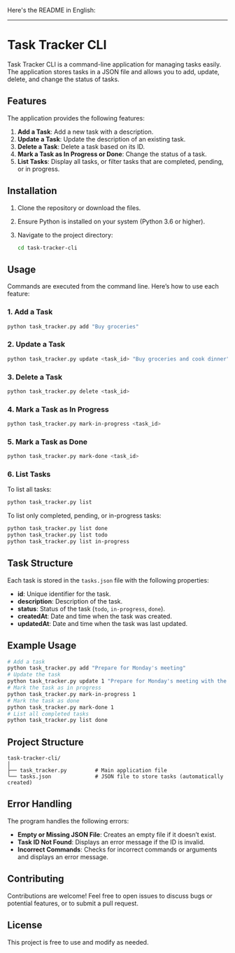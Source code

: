 Here's the README in English:

---

# Task Tracker CLI

Task Tracker CLI is a command-line application for managing tasks easily. The application stores tasks in a JSON file and allows you to add, update, delete, and change the status of tasks.

## Features

The application provides the following features:

1. **Add a Task**: Add a new task with a description.
2. **Update a Task**: Update the description of an existing task.
3. **Delete a Task**: Delete a task based on its ID.
4. **Mark a Task as In Progress or Done**: Change the status of a task.
5. **List Tasks**: Display all tasks, or filter tasks that are completed, pending, or in progress.

## Installation

1. Clone the repository or download the files.
2. Ensure Python is installed on your system (Python 3.6 or higher).
3. Navigate to the project directory:

   ```bash
   cd task-tracker-cli
   ```

## Usage

Commands are executed from the command line. Here’s how to use each feature:

### 1. Add a Task

```bash
python task_tracker.py add "Buy groceries"
```

### 2. Update a Task

```bash
python task_tracker.py update <task_id> "Buy groceries and cook dinner"
```

### 3. Delete a Task

```bash
python task_tracker.py delete <task_id>
```

### 4. Mark a Task as In Progress

```bash
python task_tracker.py mark-in-progress <task_id>
```

### 5. Mark a Task as Done

```bash
python task_tracker.py mark-done <task_id>
```

### 6. List Tasks

To list all tasks:

```bash
python task_tracker.py list
```

To list only completed, pending, or in-progress tasks:

```bash
python task_tracker.py list done
python task_tracker.py list todo
python task_tracker.py list in-progress
```

## Task Structure

Each task is stored in the `tasks.json` file with the following properties:

- **id**: Unique identifier for the task.
- **description**: Description of the task.
- **status**: Status of the task (`todo`, `in-progress`, `done`).
- **createdAt**: Date and time when the task was created.
- **updatedAt**: Date and time when the task was last updated.

## Example Usage

```bash
# Add a task
python task_tracker.py add "Prepare for Monday's meeting"
# Update the task
python task_tracker.py update 1 "Prepare for Monday's meeting with the quarterly report"
# Mark the task as in progress
python task_tracker.py mark-in-progress 1
# Mark the task as done
python task_tracker.py mark-done 1
# List all completed tasks
python task_tracker.py list done
```

## Project Structure

```
task-tracker-cli/
│
├── task_tracker.py         # Main application file
└── tasks.json              # JSON file to store tasks (automatically created)
```

## Error Handling

The program handles the following errors:
- **Empty or Missing JSON File**: Creates an empty file if it doesn’t exist.
- **Task ID Not Found**: Displays an error message if the ID is invalid.
- **Incorrect Commands**: Checks for incorrect commands or arguments and displays an error message.

## Contributing

Contributions are welcome! Feel free to open issues to discuss bugs or potential features, or to submit a pull request.

## License

This project is free to use and modify as needed.


